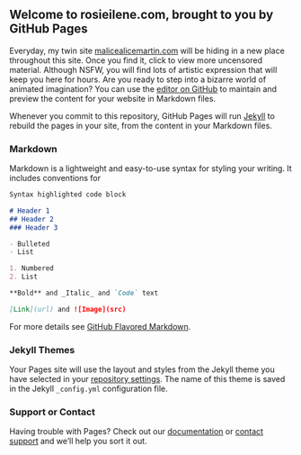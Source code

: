## Welcome to rosieilene.com, brought to you by GitHub Pages

Everyday, my twin site [malicealicemartin.com](http://malicealicemartin.com) will be hiding in a new place throughout this site. Once you find it, click to view more uncensored material. Although NSFW, you will find lots of artistic expression that will keep you here for hours. Are you ready to step into a bizarre world of animated imagination?
You can use the [editor on GitHub](https://github.com/malicemartin13/initial-reaction.github.io/edit/master/index.md) to maintain and preview the content for your website in Markdown files.

Whenever you commit to this repository, GitHub Pages will run [Jekyll](https://jekyllrb.com/) to rebuild the pages in your site, from the content in your Markdown files.

### Markdown

Markdown is a lightweight and easy-to-use syntax for styling your writing. It includes conventions for

```markdown
Syntax highlighted code block

# Header 1
## Header 2
### Header 3

- Bulleted
- List

1. Numbered
2. List

**Bold** and _Italic_ and `Code` text

[Link](url) and ![Image](src)
```

For more details see [GitHub Flavored Markdown](https://guides.github.com/features/mastering-markdown/).

### Jekyll Themes

Your Pages site will use the layout and styles from the Jekyll theme you have selected in your [repository settings](https://github.com/malicemartin13/initial-reaction.github.io/settings). The name of this theme is saved in the Jekyll `_config.yml` configuration file.

### Support or Contact

Having trouble with Pages? Check out our [documentation](https://help.github.com/categories/github-pages-basics/) or [contact support](https://github.com/contact) and we’ll help you sort it out.
